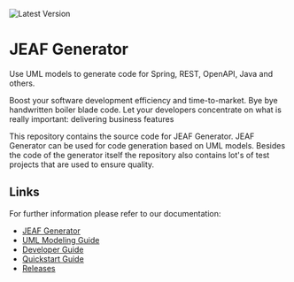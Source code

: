 ![Latest Version](https://maven-badges.herokuapp.com/maven-central/com.anaptecs.jeaf.generator/jeaf-generator-project/badge.svg)


# JEAF Generator #

Use UML models to generate code for Spring, REST, OpenAPI, Java and others. 

Boost your software development efficiency and time-to-market. Bye bye handwritten boiler blade code. Let your developers concentrate on what is really important: delivering business features

This repository contains the source code for JEAF Generator. JEAF Generator can be used for code generation based on UML models. Besides the code of the generator itself the repository also contains lot's of test projects that are used to ensure quality. 


## Links ##
For further information please refer to our documentation:

* [JEAF Generator](https://www.jeaf-generator.io/)
* [UML Modeling Guide](https://www.jeaf-generator.io/uml-modeling-guide/)
* [Developer Guide](https://www.jeaf-generator.io/developer-guide/)
* [Quickstart Guide](https://www.jeaf-generator.io/developer-guide/quickstart/)
* [Releases](https://github.com/anaptecs/jeaf-generator/releases)

